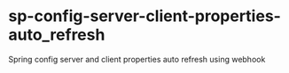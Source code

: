 # sp-config-server-client-properties-auto_refresh
Spring config server and client properties auto refresh using webhook
